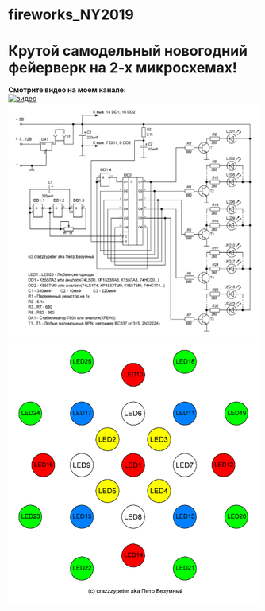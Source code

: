 # fireworks_NY2019
# Крутой самодельный новогодний фейерверк на 2-х микросхемах!

**Смотрите видео на моем канале:**  
[![видео](https://img.youtube.com/vi/WpGD1wK1Uqs/0.jpg)](https://www.youtube.com/watch?v=WpGD1wK1Uqs)   
![схема](scheme.png)   
![рисунок светодиодов](leds.png)  

